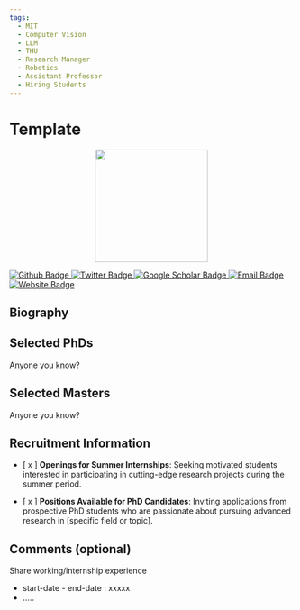 ```yaml
---
tags:
  - MIT
  - Computer Vision
  - LLM
  - THU
  - Research Manager
  - Robotics
  - Assistant Professor
  - Hiring Students
---
```


# Template

<div style="display: flex; justify-content: center;">
  <img src="" alt="" width="200"/>
</div>

<p align="left">
  <a href="https://github.com/">
    <img src="https://img.shields.io/badge/Github-white?logo=github&logoColor=black&cacheSeconds=1" alt="Github Badge"/>
  </a>
  <a href="https://twitter.com/">
    <img src="https://img.shields.io/badge/Twitter-white?logo=twitter&logoColor=blue&cacheSeconds=1" alt="Twitter Badge"/>
  </a>
  <a href="https://scholar.google.com/">
    <img src="https://img.shields.io/badge/GoogleScholar-white?logo=googlescholar&logoColor=blue&cacheSeconds=1" alt="Google Scholar Badge"/>
  </a>
  <a href="mailto:hbh001098hbh@sjtu.edu.cn">
    <img src="https://img.shields.io/badge/Email-white?logo=gmail&logoColor=blue" alt="Email Badge"/>
  </a>
  <a href="https://huskydoge.github.io/">
  <img src="https://img.shields.io/badge/website-white?logo=wordpress&logoColor=blue" alt="Website Badge"/>
  </a>
</p>



## Biography




## Selected PhDs

Anyone you know? 



## Selected Masters

Anyone you know? 



## Recruitment Information

- [ x ]  **Openings for Summer Internships**: Seeking motivated students interested in participating in cutting-edge research projects during the summer period.

- [ x ]  **Positions Available for PhD Candidates**: Inviting applications from prospective PhD students who are passionate about pursuing advanced research in [specific field or topic].



## Comments (optional)

Share working/internship experience

* start-date - end-date : xxxxx
* .....

